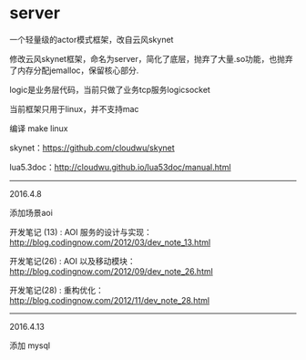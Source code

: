 # server
一个轻量级的actor模式框架，改自云风skynet

修改云风skynet框架，命名为server，简化了底层，抛弃了大量.so功能，也抛弃了内存分配jemalloc，保留核心部分.

logic是业务层代码，当前只做了业务tcp服务logicsocket

当前框架只用于linux，并不支持mac

编译 make linux

skynet：https://github.com/cloudwu/skynet

lua5.3doc：http://cloudwu.github.io/lua53doc/manual.html

----------------------------------------
2016.4.8

添加场景aoi

开发笔记 (13) : AOI 服务的设计与实现： http://blog.codingnow.com/2012/03/dev_note_13.html

开发笔记(26) : AOI 以及移动模块： http://blog.codingnow.com/2012/09/dev_note_26.html

开发笔记(28) : 重构优化： http://blog.codingnow.com/2012/11/dev_note_28.html

----------------------------------------
2016.4.13

添加 mysql